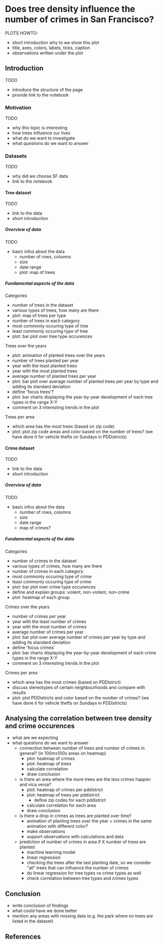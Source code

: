 # Does tree density influence the number of crimes in San Francisco?
PLOTS HOWTO:
  - short introduction why to we show this plot
  - title, axes, colors, labels, ticks, caption
  - observations written under the plot

## Introduction
TODO
- introduce the structure of the page
- provide link to the notebook

### Motivation
TODO
- why this topic is interesting
- how trees influence our lives
- what do we want to investigate
- what questions do we want to answer

### Datasets
TODO
- why did we choose SF data
- link to the notebook

#### Tree dataset
TODO
- link to the data
- short introduction
##### Overview of data
TODO
- basic infos about the data
  - number of rows, columns
  - size
  - date range
  - plot: map of trees
##### Fundamental aspects of the data
Categories
- number of trees in the dataset
- various types of trees, how many are there
- plot: map of trees per type
- number of trees in each category
- most commonly occuring type of tree
- least commonly occuring type of tree
- plot: bar plot over tree type occurences

Trees over the years
- plot: animation of planted trees over the years
- number of trees planted per year
- year with the least planted trees
- year with the most planted trees
- average number of planted trees per year
- plot: bar plot over average number of planted trees per year by type and adding its standard deviation
- define 'focus trees'?
- plot: bar charts displaying the year-by-year development of each tree types in the range X-Y
- comment on 3 interesting trends in the plot

Trees per area
- which area has the most trees (based on zip code)
- plot: plot zip code areas and color based on the number of trees? (we have done it for vehicle thefts on Sundays in PDDistricts)

#### Crime dataset
TODO
- link to the data
- short introduction

##### Overview of data
TODO
- basic infos about the data
  - number of rows, columns
  - size
  - date range
  - map of crimes?

##### Fundamental aspects of the data
Categories
- number of crimes in the dataset
- various types of crimes, how many are there
- number of crimes in each category
- most commonly occuring type of crime
- least commonly occuring type of crime
- plot: bar plot over crime type occurences
- define and explain groups: violent, non-violent, non-crime
- plot: heatmap of each group

Crimes over the years
- number of crimes per year
- year with the least number of crimes
- year with the most number of crimes
- average number of crimes per year
- plot: bar plot over average number of crimes per year by type and adding its standard deviation
- define 'focus crimes'
- plot: bar charts displaying the year-by-year development of each crime types in the range X-Y
- comment on 3 interesting trends in the plot

Crimes per area
- which area has the most crimes (based on PDDistrict)
- discuss stereotypes of certain neighbourhoods and compare with results
- plot: plot PDDistricts and color based on the number of crimes? (we have done it for vehicle thefts on Sundays in PDDistricts)

## Analysing the correlation between tree density and crime occurences
- what are we expecting
- what questions do we want to answer
  - connection between number of trees and number of crimes in general? (in 100mx100x areas on heatmap)
    - plot: heatmap of crimes
    - plot: heatmap of trees
    - calculate correlation
    - draw conclusion
  - is there an area where the more trees are the less crimes happen and vica versa?
    - plot: heatmap of crimes per pddistrict
    - plot: heatmap of trees per pddistrict
      - define zip codes for each pddistrict
    - calculate correlation for each area
    - draw conclusion
  - is there a drop in crimes as trees are planted over time?
    - animation of planting trees over the year + crimes in the same animation with different color?
    - make observations
    - support observations with calculations and data
  - prediction of number of crimes in area if X number of trees are planted
    - machine learning model
    - linear regression
    - checking the trees after the last planting date, so we consider "all" trees that can influence the number of crimes
    - do linear regression for tree types vs crime types as well
    - check correlation between tree types and crimes types

## Conclusion
- write conclusion of findings
- what could have we done better
- mention any areas with missing data (e.g. the park where no trees are listed in the dataset)

## References
